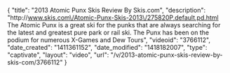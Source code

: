 {
    "title": "2013 Atomic Punx Skis Review By Skis.com",
    "description": "http:\/\/www.skis.com\/Atomic-Punx-Skis-2013\/275820P,default,pd.html  The Atomic Punx is a great ski for the punks that are always searching for the latest and greatest pure park or rail ski. The Punx has been on the podium for numerous X-Games and Dew Tours",
    "videoid": "3766112",
    "date_created": "1411361152",
    "date_modified": "1418182007",
    "type": "captivate",
    "layout": "video",
    "url": "\/v\/2013-atomic-punx-skis-review-by-skis-com\/3766112"
}